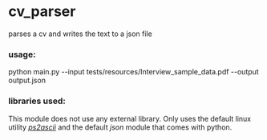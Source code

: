# cv_parser
parses a cv and writes the text to a json file

### usage: 

python main.py --input tests/resources/Interview_sample_data.pdf --output output.json

### libraries used:

This module does not use any external library. Only uses the default linux utility [_ps2ascii_](https://linux.die.net/man/1/ps2ascii) 
and the default _json_ module that comes with python.

